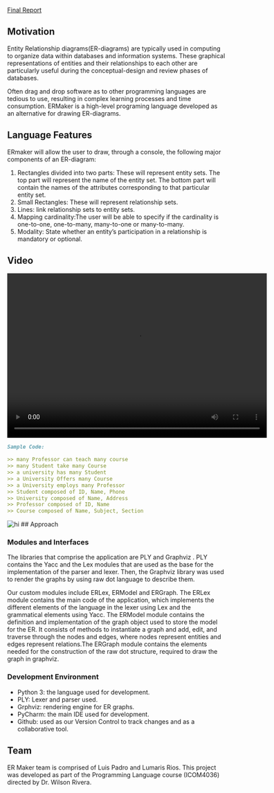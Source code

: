 [Final Report](https://github.com/luis1van/ERMaker/docs/ERMaker_FINAL.pdf)
## Motivation
Entity Relationship diagrams(ER-diagrams) are typically used in computing to organize data within databases and information systems. These graphical representations of entities and their relationships to each other are particularly useful during the conceptual-design and review phases of databases. 

Often drag and drop software as to other programming languages are tedious to use, resulting in complex learning processes and time consumption. ERMaker is a high-level programing language developed as an alternative for drawing ER-diagrams. 


## Language Features
ERmaker will allow the user to draw, through a console, the following major components of an ER-diagram:
1. Rectangles divided into two parts: These will represent entity sets. The top part will represent the name of the entity set. The      bottom part will contain the names of the attributes corresponding to that particular entity set.
2. Small Rectangles: These will represent relationship sets.
3. Lines: link relationship sets to entity sets.
4. Mapping cardinality:The user will be able to specify if the cardinality is one-to-one, one-to-many, many-to-one or many-to-many.
5. Modality: State whether an entity’s participation in a relationship is mandatory or optional.

## Video
<video src="
https://r3---sn-hp57kn7z.c.drive.google.com/videoplayback?id=7c3ee3c6fa822a51&itag=22&source=webdrive&requiressl=yes&mm=30&mn=sn-hp57kn7z&ms=nxu&mv=u&pl=24&sc=yes&ttl=transient&ei=FCoQXImcFpLWqwXGuKnABA&susc=dr&driveid=1NfOmJEIu9PFFBdDMsXo0N5gToadCiTGb&app=texmex&mime=video/mp4&dur=62.833&lmt=1544562249071471&mt=1544562970&ip=136.145.214.12&ipbits=0&expire=1544577620&cp=QVNJVkZfVlZQQVhOOkpXam1oU2F3TVhR&sparams=ip,ipbits,expire,id,itag,source,requiressl,mm,mn,ms,mv,pl,sc,ttl,ei,susc,driveid,app,mime,dur,lmt,cp&signature=27C6B22B2E862B5C3661D402A86D123D037C5A47241DDB0699455A43CDFD93FB.CF8E28E7170C75ED46D1C7E0D2869BED966DA0CEB190E8D94DEF00BC0B5917FF&key=us0&cpn=8CLowfImqAIsaq2u&c=WEB_EMBEDDED_PLAYER&cver=20181208" width="600" height="380" controls preload></video>
```markdown
Sample Code:

>> many Professor can teach many course
>> many Student take many Course
>> a university has many Student
>> a University Offers many Course
>> a University employs many Professor
>> Student composed of ID, Name, Phone
>> University composed of Name, Address
>> Professor composed of ID, Name
>> Course composed of Name, Subject, Section

```
<img src="https://lh5.googleusercontent.com/iomq-4IDmWhDuy-nu2uBgDCxCxHak9yW0JFcCbDmv2Ul3PGQWpLPvQxl2NoTSM6eK3gDvfILeVDo3tI-aWQ5=w958-h830-rw" alt="hi" class="inline"/>
## Approach

### Modules and Interfaces

The libraries that comprise the application are PLY and Graphviz . PLY contains the Yacc and the Lex modules that are used as the base for the implementation of the parser and lexer. Then, the Graphviz library was used to render the graphs by using raw dot language to describe them. 

Our custom modules include ERLex, ERModel and ERGraph. The ERLex module contains the main code of the application, which implements the different elements of the language in the lexer using Lex and the grammatical elements using Yacc.  The ERModel module contains the definition and implementation of the graph object used to store the model for the ER. It consists of methods to instantiate a graph and  add, edit, and traverse through the nodes and edges, where nodes represent entities and edges represent relations.The ERGraph module contains the elements needed for the construction of the raw dot structure, required to draw the graph in graphviz.


### Development Environment

- Python 3: the language used for development.
- PLY: Lexer and parser used.
- Grphviz: rendering engine for ER graphs.
- PyCharm: the main IDE used for development.
- Github: used as our Version Control to track changes and as a collaborative tool.



## Team

ER Maker team is comprised of Luis Padro and Lumaris Rios. This project was developed as part of the Programming Language course (ICOM4036) directed by Dr. Wilson Rivera.
